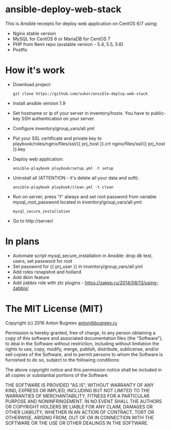 ansible-deploy-web-stack
===========

This is Ansible receipts for deploy web application on CentOS 6/7 using:
  * Nginx stable version
  * MySQL for CentOS 6 or MariaDB for CentOS 7
  * PHP from Remi repo (avalable version - 5.4, 5.5, 5.6)
  * Postfix


How it's work
===========

* Download project:

    `` git clone https://github.com/vukor/ansible-deploy-web-stack ``

* Install ansible version 1.9

* Set hostname or ip of your server in inventory/hosts. You have to public-key SSH authentication on your server.

* Configure inventory/group_vars/all.yml

* Put your SSL certificate and private key to playbook/roles/nginx/files/ssl/{{ prj_host }}.crt nginx/files/ssl/{{ prj_host }}.key
  
* Deploy web application:

  `` ansible-playbook playbook/setup.yml -t setup ``

* Uninstall all (ATTENTION - it's delete all your data and soft):
  
  `` ansible-playbook playbook/clean.yml -t clean ``

* Run on server, press 'Y' always and set root password from variable mysql_root_password located in inventory/group_vars/all.yml:

  `` mysql_secure_installation `` 

* Go to http://server/
  

In plans
===========

* Automate script mysql_secure_installation in Ansible: drop db test, users, set password for root
* Set password for {{ prj_user }} in inventory/group_vars/all.yml
* Add roles rsnapshot and holland
* Add dkim feature
* Add zabbix role with ztc plugins - https://xakep.ru/2014/08/13/using-zabbix/


The MIT License (MIT)
===========
Copyright (c) 2016 Anton Bugreev <anton@bugreev.ru>

Permission is hereby granted, free of charge, to any person obtaining a copy of this software and associated documentation files (the "Software"), to deal in the Software without restriction, including without limitation the rights to use, copy, modify, merge, publish, distribute, sublicense, and/or sell copies of the Software, and to permit persons to whom the Software is furnished to do so, subject to the following conditions:

The above copyright notice and this permission notice shall be included in all copies or substantial portions of the Software.

THE SOFTWARE IS PROVIDED "AS IS", WITHOUT WARRANTY OF ANY KIND, EXPRESS OR IMPLIED, INCLUDING BUT NOT LIMITED TO THE WARRANTIES OF MERCHANTABILITY, FITNESS FOR A PARTICULAR PURPOSE AND NONINFRINGEMENT. IN NO EVENT SHALL THE AUTHORS OR COPYRIGHT HOLDERS BE LIABLE FOR ANY CLAIM, DAMAGES OR OTHER LIABILITY, WHETHER IN AN ACTION OF CONTRACT, TORT OR OTHERWISE, ARISING FROM, OUT OF OR IN CONNECTION WITH THE SOFTWARE OR THE USE OR OTHER DEALINGS IN THE SOFTWARE.
